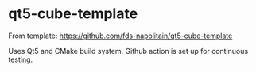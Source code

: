 # qt5-cube-template

From template: https://github.com/fds-napolitain/qt5-cube-template

Uses Qt5 and CMake build system.
Github action is set up for continuous testing.
